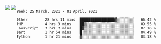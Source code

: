 <a href="https://github.com/anuraghazra/github-readme-stats">
  <img align="left" src="https://github-readme-stats.vercel.app/api?username=Tanesan&count_private=true&show_icons=true" />
</a>
<a href="https://github.com/anuraghazra/github-readme-stats">
  <img align="left" src="https://github-readme-stats.vercel.app/api/top-langs/?username=Tanesan" />
</a>

<!--START_SECTION:waka-->
```text
Week: 25 March, 2021 - 01 April, 2021

Other        28 hrs 11 mins  ████████████████▓░░░░░░░░   66.42 % 
PHP          4 hrs 3 mins    ██▒░░░░░░░░░░░░░░░░░░░░░░   09.55 % 
JavaScript   3 hrs 2 mins    █▓░░░░░░░░░░░░░░░░░░░░░░░   07.16 % 
Dart         1 hr 54 mins    █░░░░░░░░░░░░░░░░░░░░░░░░   04.49 % 
Python       1 hr 21 mins    ▓░░░░░░░░░░░░░░░░░░░░░░░░   03.18 % 
```
<!--END_SECTION:waka-->
